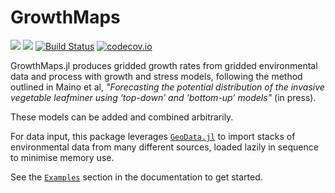# GrowthMaps

[![](https://img.shields.io/badge/docs-stable-blue.svg)](https://cesaraustralia.github.io/GrowthMaps.jl/stable)
[![](https://img.shields.io/badge/docs-dev-blue.svg)](https://cesaraustralia.github.io/GrowthMaps.jl/dev)
[![Build Status](https://travis-ci.org/cesaraustralia/GrowthMaps.jl.svg?branch=master)](https://travis-ci.org/cesaraustralia/GrowthMaps.jl)
[![codecov.io](http://codecov.io/github/cesaraustralia/GrowthMaps.jl/coverage.svg?branch=master)](http://codecov.io/github/cesaraustralia/GrowthMaps.jl?branch=master)

GrowthMaps.jl produces gridded growth rates from gridded environmental data and
process with growth and stress models, following the method outlined in Maino et
al, _"Forecasting the potential distribution of the invasive vegetable leafminer
using ‘top-down’ and ‘bottom-up’ models"_ (in press).

These models can be added and combined arbitrarily.

For data input, this package leverages
[`GeoData.jl`](http://github.com/rafaqz/GeoData.jl) to import stacks of
environmental data from many different sources, loaded lazily in sequence to
minimise memory use. 

See the [`Examples`](https://cesaraustralia.github.io/GrowthMaps.jl/docs/src/examples)
section in the documentation to get started.
